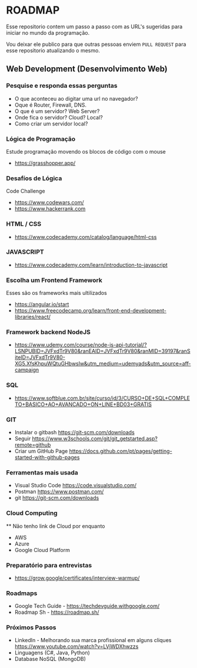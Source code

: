 
# ROADMAP

Esse repositorio contem um passo a passo com as URL's sugeridas para iniciar no mundo da programação.


Vou deixar ele publico para que outras pessoas enviem ```PULL REQUEST``` para esse repositorio atualizando o mesmo.




## Web Development (Desenvolvimento Web)


### Pesquise e responda essas perguntas

- O que aconteceu ao digitar uma url no navegador? 
- Oque é Router, Firewall, DNS.
- O que é um servidor? Web Server?
- Onde fica o servidor? Cloud? Local?
- Como criar um servidor local?


### Lógica de Programação

Estude programação movendo os blocos de código com o mouse
- https://grasshopper.app/

### Desafíos de Lógica 

Code Challenge 
- https://www.codewars.com/
- https://www.hackerrank.com

### HTML / CSS

- https://www.codecademy.com/catalog/language/html-css

### JAVASCRIPT

- https://www.codecademy.com/learn/introduction-to-javascript

### Escolha um Frontend Framework

Esses são os frameworks mais ultilizados 

- https://angular.io/start
- https://www.freecodecamp.org/learn/front-end-development-libraries/react/

### Framework backend NodeJS

- https://www.udemy.com/course/node-js-api-tutorial/?LSNPUBID=JVFxdTr9V80&ranEAID=JVFxdTr9V80&ranMID=39197&ranSiteID=JVFxdTr9V80-XG5.XfsKhpuWQtuGHbwsIw&utm_medium=udemyads&utm_source=aff-campaign

### SQL 

- https://www.softblue.com.br/site/curso/id/3/CURSO+DE+SQL+COMPLETO+BASICO+AO+AVANCADO+ON+LINE+BD03+GRATIS

### GIT

- Instalar o gitbash https://git-scm.com/downloads 
- Seguir https://www.w3schools.com/git/git_getstarted.asp?remote=github
- Criar um GitHub Page https://docs.github.com/pt/pages/getting-started-with-github-pages 

### Ferramentas mais usada

- Visual Studio Code https://code.visualstudio.com/
- Postman https://www.postman.com/
- git https://git-scm.com/downloads

### Cloud Computing	

** Não tenho link de Cloud por enquanto

- AWS
- Azure
- Google Cloud Platform

### Preparatório para entrevistas

- https://grow.google/certificates/interview-warmup/

### Roadmaps

- Google Tech Guide - https://techdevguide.withgoogle.com/
- Roadmap Sh - https://roadmap.sh/


### Próximos Passos

- LinkedIn - Melhorando sua marca profissional em alguns cliques https://www.youtube.com/watch?v=LVjWDXhwzzs
- Linguagens (C#, Java, Python) 
- Database NoSQL (MongoDB) 










